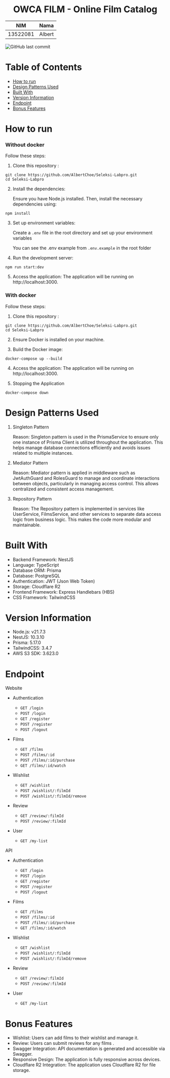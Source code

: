 <h1 align="center">OWCA FILM - Online Film Catalog</h1>

|   NIM    |  Nama  |
| :------: | :----: |
| 13522081 | Albert |

![GitHub last commit](https://img.shields.io/github/last-commit/AlbertChoe/Seleksi-Labpro)

# Table of Contents

- [How to run](#how-to-run)
- [Design Patterns Used](#design-patterns-used)
- [Built With](#built-with)
- [Version Information](#version-information)
- [Endpoint](#endpoint)
- [Bonus Features](#bonus-features)

# How to run

### Without docker

Follow these steps:

1. Clone this repository :

```shell
git clone https://github.com/AlbertChoe/Seleksi-Labpro.git
cd Seleksi-Labpro
```

2. Install the dependencies:

   Ensure you have Node.js installed. Then, install the necessary dependencies using:

```shell
npm install
```

3. Set up environment variables:

   Create a `.env` file in the root directory and set up your environment variables

   You can see the .env example from `.env.example` in the root folder

4. Run the development server:

```shell
npm run start:dev
```

5. Access the application: The application will be running on http://localhost:3000.

### With docker

Follow these steps:

1. Clone this repository :

```shell
git clone https://github.com/AlbertChoe/Seleksi-Labpro.git
cd Seleksi-Labpro
```

2. Ensure Docker is installed on your machine.

3. Build the Docker image:

```shell
docker-compose up --build
```

4. Access the application: The application will be running on http://localhost:3000.

5. Stopping the Application

```shell
docker-compose down
```

# Design Patterns Used

1. Singleton Pattern

   Reason: Singleton pattern is used in the PrismaService to ensure only one instance of Prisma Client is utilized throughout the application. This helps manage database connections efficiently and avoids issues related to multiple instances.

2. Mediator Pattern

   Reason: Mediator pattern is applied in middleware such as JwtAuthGuard and RolesGuard to manage and coordinate interactions between objects, particularly in managing access control. This allows centralized and consistent access management.

3. Repository Pattern

   Reason: The Repository pattern is implemented in services like UserService, FilmsService, and other services to separate data access logic from business logic. This makes the code more modular and maintainable.

# Built With

- Backend Framework: NestJS
- Language: TypeScript
- Database ORM: Prisma
- Database: PostgreSQL
- Authentication: JWT (Json Web Token)
- Storage: Cloudflare R2
- Frontend Framework: Express Handlebars (HBS)
- CSS Framework: TailwindCSS

# Version Information

- Node.js: v21.7.3
- NestJS: 10.3.10
- Prisma: 5.17.0
- TailwindCSS: 3.4.7
- AWS S3 SDK: 3.623.0

# Endpoint

Website

- Authentication

  - `GET /login`
  - `POST /login`
  - `GET /register`
  - `POST /register`
  - `POST /logout`

- Films

  - `GET /films`
  - `POST /films/:id`
  - `POST /films/:id/purchase`
  - `GET /films/:id/watch`

- Wishlist

  - `GET /wishlist`
  - `POST /wishlist/:filmId`
  - `POST /wishlist/:filmId/remove`

- Review

  - `GET /review/:filmId`
  - `POST /review/:filmId`

- User
  - `GET /my-list`

API

- Authentication

  - `GET /login`
  - `POST /login`
  - `GET /register`
  - `POST /register`
  - `POST /logout`

- Films

  - `GET /films`
  - `POST /films/:id`
  - `POST /films/:id/purchase`
  - `GET /films/:id/watch`

- Wishlist

  - `GET /wishlist`
  - `POST /wishlist/:filmId`
  - `POST /wishlist/:filmId/remove`

- Review

  - `GET /review/:filmId`
  - `POST /review/:filmId`

- User
  - `GET /my-list`

# Bonus Features

- Wishlist: Users can add films to their wishlist and manage it.
- Review: Users can submit reviews for any films .
- Swagger Integration: API documentation is generated and accessible via Swagger.
- Responsive Design: The application is fully responsive across devices.
- Cloudflare R2 Integration: The application uses Cloudflare R2 for file storage.
